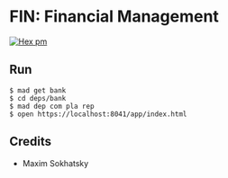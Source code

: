 FIN: Financial Management
=========================

[![Hex pm](http://img.shields.io/hexpm/v/fin.svg?style=flat)](https://hex.pm/packages/fin)

Run
---

```
$ mad get bank
$ cd deps/bank
$ mad dep com pla rep
$ open https://localhost:8041/app/index.html
```

Credits
-------

* Maxim Sokhatsky


